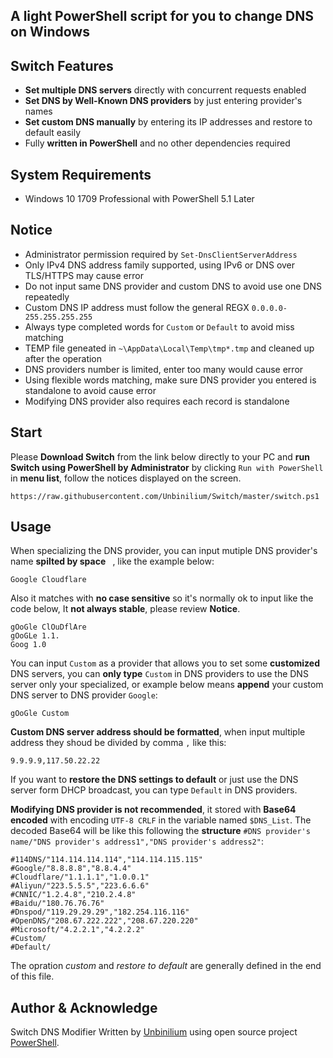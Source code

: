 ## A light PowerShell script for you to change DNS on Windows

## Switch Features
- **Set multiple DNS servers** directly with concurrent requests enabled
- **Set DNS by Well-Known DNS providers** by just entering provider's names
- **Set custom DNS manually** by entering its IP addresses and restore to default easily
- Fully **written in PowerShell** and no other dependencies required

## System Requirements
- Windows 10 1709 Professional with PowerShell 5.1 Later

## Notice
- Administrator permission required by `Set-DnsClientServerAddress`
- Only IPv4 DNS address family supported, using IPv6 or DNS over TLS/HTTPS may cause error
- Do not input same DNS provider and custom DNS to avoid use one DNS repeatedly
- Custom DNS IP address must follow the general REGX `0.0.0.0-255.255.255.255`
- Always type completed words for `Custom` or `Default` to avoid miss matching
- TEMP file geneated in `~\AppData\Local\Temp\tmp*.tmp` and cleaned up after the operation
- DNS providers number is limited, enter too many would cause error
- Using flexible words matching, make sure DNS provider you entered is standalone to avoid cause error
- Modifying DNS provider also requires each record is standalone

## Start
Please **Download Switch** from the link below directly to your PC and **run Switch using PowerShell by Administrator** by clicking `Run with PowerShell` in **menu list**, follow the notices displayed on the screen.
```
https://raw.githubusercontent.com/Unbinilium/Switch/master/switch.ps1
```

## Usage
When specializing the DNS provider, you can input mutiple DNS provider's name **spilted by space** ` `, like the example below:
```
Google Cloudflare
```
Also it matches with **no case sensitive** so it's normally ok to input like the code below, It **not always stable**, please review **Notice**.
```
gOoGle ClOuDflAre
gOoGLe 1.1.
Goog 1.0
```
You can input `Custom` as a provider that allows you to set some **customized** DNS servers, you can **only type** `Custom` in DNS providers to use the DNS server only your specialized, or example below means **append** your custom DNS server to DNS provider `Google`:
```
gOoGle Custom
```
**Custom DNS server address should be formatted**, when input multiple address they shoud be divided by comma `,` like this:
```
9.9.9.9,117.50.22.22
```
If you want to **restore the DNS settings to default** or just use the DNS server form DHCP broadcast, you can type `Default` in DNS providers.

**Modifying DNS provider is not recommended**, it stored with **Base64 encoded** with encoding `UTF-8 CRLF` in the variable named `$DNS_List`. The decoded Base64 will be like this following the **structure** `#DNS provider's name/"DNS provider's address1","DNS provider's address2"`:
```
#114DNS/"114.114.114.114","114.114.115.115"
#Google/"8.8.8.8","8.8.4.4"
#Cloudflare/"1.1.1.1","1.0.0.1"
#Aliyun/"223.5.5.5","223.6.6.6"
#CNNIC/"1.2.4.8","210.2.4.8"
#Baidu/"180.76.76.76"
#Dnspod/"119.29.29.29","182.254.116.116"
#OpenDNS/"208.67.222.222","208.67.220.220"
#Microsoft/"4.2.2.1","4.2.2.2"
#Custom/
#Default/
```
The opration *custom* and *restore to default* are generally defined in the end of this file.

## Author & Acknowledge
Switch DNS Modifier Written by <a href="https://github.com/Unbinilium" target="_blank">Unbinilium</a> using open source project <a href="https://github.com/PowerShell/PowerShell" target="_blank">PowerShell</a>.
